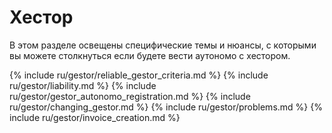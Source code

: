 # Хестор

В этом разделе освещены специфические темы и нюансы, с которыми вы можете столкнуться если будете вести аутономо с
хестором.

{% include ru/gestor/reliable_gestor_criteria.md %}
{% include ru/gestor/liability.md %}
{% include ru/gestor/gestor_autonomo_registration.md %}
{% include ru/gestor/changing_gestor.md %}
{% include ru/gestor/problems.md %}
{% include ru/gestor/invoice_creation.md %}
